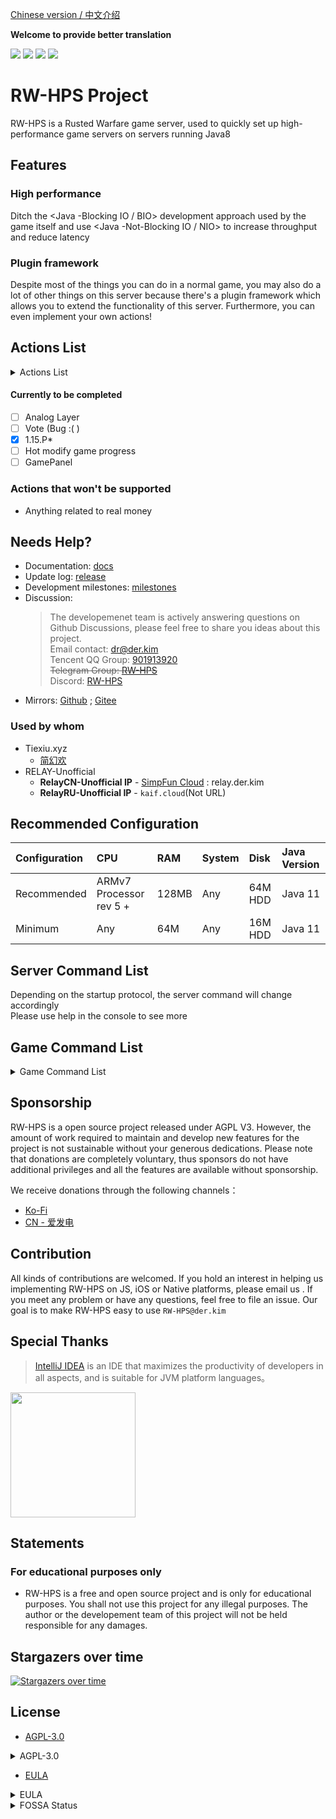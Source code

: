 [Chinese version / 中文介绍](README-CN.md)

**Welcome to provide better translation**

![](https://img.shields.io/github/stars/RW-HPS/RW-HPS.svg)
![](https://github.com/RW-HPS/RW-HPS/actions/workflows/gradle.yml/badge.svg?branch=master)
![](https://jitpack.io/v/RW-HPS/RW-HPS.svg)
![](https://app.fossa.com/api/projects/git%2Bgithub.com%2FRW-HPS%2FRW-HPS.svg?type=shield)

# RW-HPS Project
RW-HPS is a Rusted Warfare game server, used to quickly set up high-performance game servers on servers running Java8

## Features
### High performance
Ditch the <Java -Blocking IO / BIO> development approach used by the game itself and use <Java -Not-Blocking IO / NIO> to increase throughput and reduce latency
### Plugin framework
Despite most of the things you can do in a normal game, you may also do a lot of other things on this server because there's a plugin framework which allows you to extend the functionality of this server. Furthermore, you can even implement your own actions!

## Actions List

<details>
  <summary>Actions List</summary>  

**Message**
- Team Chat
- All Chat
- Map location

**Game**
- Basic Game
- Game reconnection
- Custom map
- Load Save Game
- Mods Support

**Ex**
- Loading plugins
- Player jump server
- Map generation unit
- RELAY Server

**Other**
- BanUUID
- BanIP
- Mute Player

</details>

#### Currently to be completed
- [ ] Analog Layer
- [ ] Vote (Bug :( )
- [x] 1.15.P*
- [ ] Hot modify game progress
- [ ] GamePanel

### Actions that won't be supported
- Anything related to real money

## Needs Help?
- Documentation: [docs](docs/en/README.md)  
- Update log: [release](https://github.com/RW-HPS/RW-HPS/releases)
- Development milestones: [milestones](https://github.com/RW-HPS/RW-HPS/milestones)
- Discussion:
  > The developemenet team is actively answering questions on Github Discussions, please feel free to share you ideas about this project.  
  > Email contact: dr@der.kim      
  > Tencent QQ Group: [901913920](https://qm.qq.com/cgi-bin/qm/qr?k=qhJ6ekYF9pD9jO6j8H2rZw8ePAVypoU0&jump_from=webapi)  
  > <del>Telegram Group: [RW-HPS](https://t.me/RW_HPS) </del>  
  > Discord: [RW-HPS](https://discord.gg/VwwxJhVG64)  
- Mirrors:
  [Github](https://github.com/RW-HPS/RW-HPS) ; [Gitee](https://gitee.com/derdct/RW-HPS)
  
### Used by whom
- Tiexiu.xyz
    - [简幻欢](https://sfe.simpfun.cn)  
- RELAY-Unofficial
    - **RelayCN-Unofficial IP** - [SimpFun Cloud](https://cloud.simpfun.cn) : relay.der.kim
    - **RelayRU-Unofficial IP** - `kaif.cloud`(Not URL)

## Recommended Configuration

| Configuration 		| CPU                     | RAM 	| System 			 | Disk 	  | Java Version |
|:--- 		|:------------------------|:---     |:-----------|:--------|:---       |
| Recommended 	| ARMv7 Processor rev 5 + | 128MB      | Any        | 64M HDD | Java 11   |
| Minimum 	| Any                     | 64M      | Any        | 16M HDD | Java 11   |

## Server Command List
Depending on the startup protocol, the server command will change accordingly    
Please use help in the console to see more  

## Game Command List
<details>
  <summary>Game Command List</summary>  

| Command 			| Parameter 												 | Information 										 |
|:---           |:--- 												 |:--- 										 |
| help      |   | Get help 									 |
There are many commands not shown here. I suggest you test them yourself  
Please use .help in the game to see more  
</details>

## Sponsorship
RW-HPS is a open source project released under AGPL V3. However, the amount of work required to maintain and develop new features for the project is not sustainable without your generous dedications.
Please note that donations are completely voluntary, thus sponsors do not have additional privileges and all the features are available without sponsorship.

We receive donations through the following channels：
+ [Ko-Fi](https://ko-fi.com/derdct)
+ [CN - 爱发电](https://afdian.net/@derdct)

## Contribution
All kinds of contributions are welcomed.
If you hold an interest in helping us implementing RW-HPS on JS, iOS or Native platforms, please email us .
If you meet any problem or have any questions, feel free to file an issue. Our goal is to make RW-HPS easy to use `RW-HPS@der.kim`

## Special Thanks
> [IntelliJ IDEA](https://zh.wikipedia.org/zh-hans/IntelliJ_IDEA) is an IDE that maximizes the productivity of developers in all aspects, and is suitable for JVM platform languages。

[<img src=".github/jetbrains-variant-3.png" width="200"/>](https://www.jetbrains.com/?from=rw-hps)

## Statements
### For educational purposes only
- RW-HPS is a free and open source project and is only for educational purposes. You shall not use this project for any illegal purposes. The author or the developement team of this project will not be held responsible for any damages.


## Stargazers over time

[![Stargazers over time](https://starchart.cc/RW-HPS/RW-HPS.svg)](https://starchart.cc/RW-HPS/RW-HPS)

## License
- [AGPL-3.0](https://www.gnu.org/licenses/agpl-3.0.html)
<details>
  <summary>AGPL-3.0</summary>

```
Copyright (C) 2020-2022 RW-HPS Team and contributors.

This program is free software: you can redistribute it and/or modify
it under the terms of the GNU Affero General Public License as
published by the Free Software Foundation, either version 3 of the
License.

This program is distributed in the hope that it will be useful,
but WITHOUT ANY WARRANTY; without even the implied warranty of
MERCHANTABILITY or FITNESS FOR A PARTICULAR PURPOSE.  See the
GNU Affero General Public License for more details.

You should have received a copy of the GNU Affero General Public License
along with this program.  If not, see <http://www.gnu.org/licenses/>.
```
</details>


- [EULA](https://github.com/RW-HPS/RW-HPS/blob/master/Server/src/main/resources/eula/China.md)
<details>
  <summary>EULA</summary>

```
版权所有©2022 RW-HPS.Team <RW-HPS@der.kim>

允许在其遵守CC BY-NC-SA 4.0协议的同时，每个人复制和分发此许可证文档的逐字记录副本，且允许对其进行更改，但必须保留其版权信息与原作者。

请务必仔细阅读和理解通用用户协议书中规定的所有权利和限制。在使用前，您需要仔细阅读并决定接受或不接受本协议的条款。除非或直至您接受本协议的条款，否则本软件及其相关副本、相关程序代码或相关资源不得在您的任何终端上下载、安装或使用。

您一旦下载、使用本软件及其相关副本、相关程序代码或相关资源，即表示您同意接受本协议各项条款的约束。如您不同意本协议中的条款，您则应当立即删除本软件、附属资源及其相关源代码。

本软件权利只许可使用，而不出售。

本协议与GNU Affero通用公共许可证(即AGPL协议)共同作为本软件与您的协议，且本协议与AGPL协议的冲突部分均按照本协议约束。您必须同时同意并遵守本协议与AGPL协议，否则，您应立即卸载、删除本软件、附属资源及其相关源代码。
```
</details>

<details>
  <summary>FOSSA Status</summary>

[![FOSSA Status](https://app.fossa.com/api/projects/git%2Bgithub.com%2FRW-HPS%2FRW-HPS.svg?type=large)](https://app.fossa.com/projects/git%2Bgithub.com%2FRW-HPS%2FRW-HPS?ref=badge_large)
</details>
